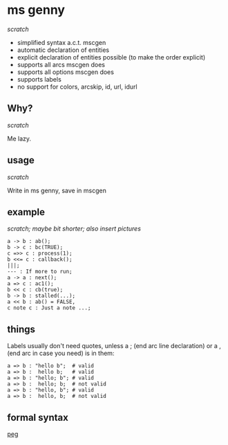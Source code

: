 ms genny
========

*scratch* 

- simplified syntax a.c.t. mscgen
- automatic declaration of entities
- explicit declaration of entities possible (to make the order explicit)
- supports all arcs mscgen does
- supports all options mscgen does
- supports labels
- no support for colors, arcskip, id, url, idurl

Why?
----
*scratch*

Me lazy.

usage
-----
*scratch*

Write in ms genny, save in mscgen

example
-------
*scratch; maybe bit shorter; also insert pictures*

    a -> b : ab();
    b -> c : bc(TRUE);
    c =>> c : process(1);
    b <<= c : callback();
    |||;
    --- : If more to run;
    a -> a : next();
    a => c : ac1();
    b << c : cb(true);
    b -> b : stalled(...);
    a << b : ab() = FALSE,
    c note c : Just a note ...;

things
------

Labels usually don't need quotes, unless a ; (end arc line declaration)
or a , (end arc in case you need) is in them:

    a => b : "hello b";  # valid
    a => b :  hello b;   # valid
    a => b : "hello; b"; # valid
    a => b :  hello; b;  # not valid 
    a => b : "hello, b"; # valid
    a => b :  hello, b;  # not valid

formal syntax
-------------
[peg][1]

[1]: script/node/mscgensmplparser.pegjs
